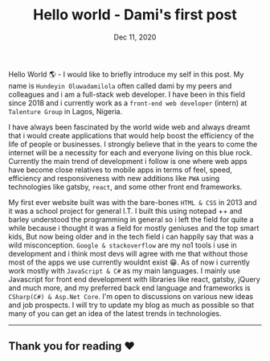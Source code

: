 ﻿---
title: "Hello world - Dami's first post"
date: "Dec 11, 2020"
tags: ["blogging", "javascript", "CSharp", "Web dev"]
cover: ./helloworld.png
excerpt: About me, my passion, my beliefs and who i am as a web developer trying to find himself in this crazy world. 
---

Hello World 🌎 - I would like to briefly introduce my self in this post. My name is `Hundeyin Oluwadamilola` often called dami by my peers and colleagues and i am a full-stack web developer. I have been in this field since 2018 and i currently work as a `front-end web developer` (intern) at `Talenture Group` in Lagos, Nigeria.

I have always been fascinated by the world wide web and always dreamt that i would create applications that would help boost the efficiency of the life of people or businesses. I strongly believe that in the years to come the internet will be a necessity for each and everyone living on this blue rock. Currently the main trend of development i follow is one where web apps have become close relatives to mobile apps in terms of feel, speed, efficiency and responsiveness with new additions like `PWA` using technologies like gatsby, `react`, and some other front end frameworks.

My first ever website built was with the bare-bones `HTML & CSS` in 2013 and it was a school project for general I.T. I built this using notepad ++ and barley understood the programming in general so i left the field for quite a while because i thought it was a field for mostly geniuses and the top smart kids, But now being older and in the tech field i can happily say that was a wild misconception. `Google & stackoverflow` are my no1 tools i use in development and i think most devs will agree with me that without those most of the apps we use currently wouldnt exist 😁. As of now i currently work mostly with `JavaScript & C#` as my main languages. I mainly use Javascript for front end development with libraries like react, gatsby, jQuery and much more, and my preferred back end language and frameworks is `CSharp(C#) & Asp.Net Core`. I'm open to discussions on various new ideas and job prospects. I will try to update my blog as much as possible so that many of you can get an idea of the latest trends in technologies.

---
Thank you for reading ❤
---
